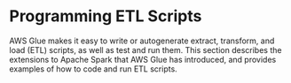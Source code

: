 # Programming ETL Scripts<a name="aws-glue-programming"></a>

AWS Glue makes it easy to write or autogenerate extract, transform, and load \(ETL\) scripts, as well as test and run them\. This section describes the extensions to Apache Spark that AWS Glue has introduced, and provides examples of how to code and run ETL scripts\.